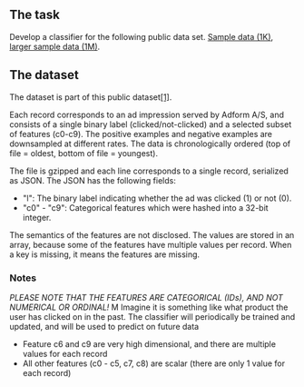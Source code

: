## The task
Develop a classifier for the following public data set. [Sample data (1K)](https://drive.google.com/file/d/10CNTepw2ZhuBfVD8mStm89Imo4xJcWd0/view?usp=sharing), [larger sample data (1M)](https://drive.google.com/file/d/1t_x0kzRufbaqyJ3dGTQK-QJO9TFfOu2g/view?usp=sharing).

## The dataset
The dataset is part of this public dataset[[1]](#1).

Each record corresponds to an ad impression served by Adform A/S, and consists of a single binary label (clicked/not-clicked) and a selected subset of features (c0-c9). The positive examples and negative examples are downsampled at different rates. The data is chronologically ordered (top of file = oldest, bottom of file = youngest).

The file is gzipped and each line corresponds to a single record, serialized as JSON. The JSON has the following fields:

 - "l": The binary label indicating whether the ad was clicked (1) or not (0).
 - "c0" - "c9": Categorical features which were hashed into a 32-bit integer.
 
The semantics of the features are not disclosed. The values are stored in an array, because some of the features have multiple values per record. When a key is missing, it means the features are missing.

### Notes
*PLEASE NOTE THAT THE FEATURES ARE CATEGORICAL (IDs), AND NOT NUMERICAL OR ORDINAL!* M Imagine it is something like what product the user has clicked on in the past.
The classifier will periodically be trained and updated, and will be used to predict on future data
 - Feature c6 and c9 are very high dimensional, and there are multiple values for each record
 - All other features (c0 - c5, c7, c8) are scalar (there are only 1 value for each record)



